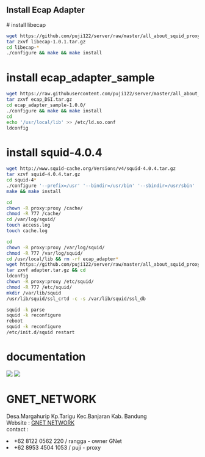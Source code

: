 <h2>Install Ecap Adapter</h2>
# install libecap

```bash
wget https://github.com/puji122/server/raw/master/all_about_squid_proxy/squid-4_force_youtube-range-mode_to_flashplayer_nohtml5/libecap-1.0.1.tar.gz
tar zxvf libecap-1.0.1.tar.gz
cd libecap-*
./configure && make && make install
```
# install ecap_adapter_sample
```bash
wget https://raw.githubusercontent.com/puji122/server/master/all_about_squid_proxy/squid-4_force_youtube-range-mode_to_flashplayer_nohtml5/ecap_DSI.tar.gz
tar zxvf ecap_DSI.tar.gz
cd ecap_adapter_sample-1.0.0/
./configure && make && make install
cd
echo '/usr/local/lib' >> /etc/ld.so.conf
ldconfig
```

# install squid-4.0.4

```bash
wget http://www.squid-cache.org/Versions/v4/squid-4.0.4.tar.gz
tar xzvf squid-4.0.4.tar.gz
cd squid-4*
./configure '--prefix=/usr' '--bindir=/usr/bin' '--sbindir=/usr/sbin' '--libexecdir=/usr/lib/squid' '--sysconfdir=/etc/squid' '--localstatedir=/var' '--libdir=/usr/lib' '--includedir=/usr/include' '--datadir=/usr/share/squid' '--infodir=/usr/share/info' '--mandir=/usr/share/man' '--disable-dependency-tracking' '--disable-strict-error-checking' '--enable-async-io=24' '--with-aufs-threads=24' '--with-pthreads' '--enable-storeio=aufs,diskd' '--enable-removal-policies=lru,heap' '--with-aio' '--with-dl' '--enable-icmp' '--enable-esi' '--disable-icap-client' '--disable-wccp' '--disable-wccpv2' '--enable-kill-parent-hack' '--enable-cache-digests' '--disable-select' '--enable-http-violations' '--enable-linux-netfilter' '--enable-follow-x-forwarded-for' '--disable-ident-lookups' '--enable-x-accelerator-vary' '--enable-zph-qos' '--with-default-user=proxy' '--with-logdir=/var/log/squid' '--with-pidfile=/var/run/squid.pid' '--with-swapdir=/cache' '--with-openssl' '--with-large-files' '--enable-ltdl-convenience' '--with-filedescriptors=65536' '--with-maxfd=65536' '--enable-storeid-rewrite-helpers' '--enable-snmp' '--enable-referer-log' '--enable-ecap' '--enable-ssl-crtd' '--enable-err-languages=English' '--enable-default-err-language=English' '--build=x86_64' 'build_alias=x86_64' 'PKG_CONFIG_PATH=/usr/local/lib/pkgconfig'
make && make install

cd
chown -R proxy:proxy /cache/
chmod -R 777 /cache/
cd /var/log/squid/
touch access.log
touch cache.log

cd
chown -R proxy:proxy /var/log/squid/
chmod -R 777 /var/log/squid/
cd /usr/local/lib && rm -rf ecap_adapter*
wget https://github.com/puji122/server/raw/master/all_about_squid_proxy/squid-4_force_youtube-range-mode_to_flashplayer_nohtml5/adapter.tar.gz
tar zxvf adapter.tar.gz && cd
ldconfig
chown -R proxy:proxy /etc/squid/
chmod -R 777 /etc/squid/
mkdir /var/lib/squid
/usr/lib/squid/ssl_crtd -c -s /var/lib/squid/ssl_db

squid -k parse
squid -k reconfigure
reboot
squid -k reconfigure
/etc/init.d/squid restart
```

# documentation 
<img src="https://github.com/puji122/server/blob/master/all_about_squid_proxy/squid-4_force_youtube-range-mode_to_flashplayer_nohtml5/Untitled.jpg?raw=true"/>

<img src="https://github.com/puji122/server/blob/master/all_about_squid_proxy/squid-4_force_youtube-range-mode_to_flashplayer_nohtml5/Untitled1.jpg?raw=true"/>

# GNET_NETWORK 
<p>Desa.Margahurip Kp.Tarigu Kec.Banjaran Kab. Bandung<br/>
Website : <a href="http://gnet.vacau.com/">GNET NETWORK</a><br/>
contact : <br/>
<li>+62 8122 0562 220 / rangga - owner GNet</li>
<li>+62 8953 4504 1053 / puji - proxy</li>
</p>
